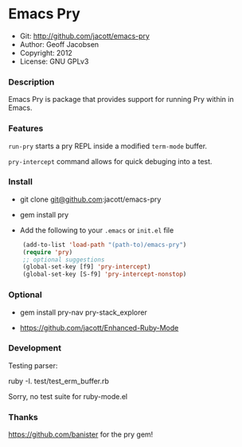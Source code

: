 # Emacs Pry

* Git: http://github.com/jacott/emacs-pry
* Author: Geoff Jacobsen   
* Copyright: 2012
* License: GNU GPLv3

### Description

Emacs Pry is package that provides support for running Pry within in Emacs.

### Features

`run-pry` starts a pry REPL inside a modified `term-mode` buffer.

`pry-intercept` command allows for quick debuging into a test.

### Install

* git clone git@github.com:jacott/emacs-pry

* gem install pry

* Add the following to your `.emacs` or `init.el` file

```lisp
    (add-to-list 'load-path "(path-to)/emacs-pry")
    (require 'pry)
    ;; optional suggestions
    (global-set-key [f9] 'pry-intercept)
    (global-set-key [S-f9] 'pry-intercept-nonstop)
```

### Optional

* gem install pry-nav pry-stack_explorer

* https://github.com/jacott/Enhanced-Ruby-Mode

### Development

Testing parser:

ruby -I. test/test_erm_buffer.rb

Sorry, no test suite for ruby-mode.el

### Thanks

https://github.com/banister for the pry gem!
